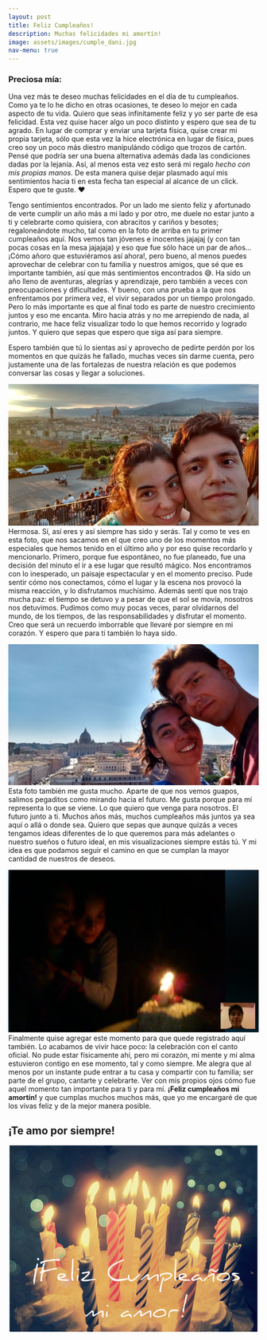 ```yaml
---
layout: post
title: Feliz Cumpleaños!
description: Muchas felicidades mi amortín!
image: assets/images/cumple_dani.jpg
nav-menu: true
---
```


### Preciosa mía:

Una vez más te deseo muchas felicidades en el día de tu cumpleaños. Como ya te lo he dicho en otras ocasiones, te deseo lo mejor en cada aspecto de tu vida. Quiero que seas infinitamente feliz y yo ser parte de esa felicidad. Esta vez quise hacer algo un poco distinto y espero que sea de tu agrado. En lugar de comprar y enviar una tarjeta física, quise crear mi propia tarjeta, sólo que esta vez la hice electrónica en lugar de física, pues creo soy un poco más diestro manipulándo código que trozos de cartón. Pensé que podría ser una buena alternativa además dada las condiciones dadas por la lejanía. Así, al menos esta vez esto será mi regalo <i>hecho con mis propias manos</i>. De esta manera quise dejar plasmado aquí mis sentimientos hacia ti en esta fecha tan especial al alcance de un click. Espero que te guste. &#x2764;

Tengo sentimientos encontrados. Por un lado me siento feliz y afortunado de verte cumplir un año más a mi lado y por otro, me duele no estar junto a ti y celebrarte como quisiera, con abracitos y cariños y besotes; regaloneándote mucho, tal como en la foto de arriba en tu primer cumpleaños aquí. Nos vemos tan jóvenes e inocentes jajajaj (y con tan pocas cosas en la mesa jajajaja) y eso que fue sólo hace un par de años... ¡Cómo añoro que estuviéramos así ahora!, pero bueno, al menos puedes aprovechar de celebrar con tu familia y nuestros amigos, que sé que es importante también, así que más sentimientos encontrados &#x1f605;. Ha sido un año lleno de aventuras, alegrías y aprendizaje, pero también a veces con preocupaciones y dificultades. Y bueno, con una prueba a la que nos enfrentamos por primera vez, el vivir separados por un tiempo prolongado. Pero lo más importante es que al final todo es parte de nuestro crecimiento juntos y eso me encanta. Miro hacia atrás y no me arrepiendo de nada, al contrario, me hace feliz visualizar todo lo que hemos recorrido y logrado juntos. Y quiero que sepas que espero que siga así para siempre. 

Espero también que tú lo sientas así y aprovecho de pedirte perdón por los momentos en que quizás he fallado, muchas veces sin darme cuenta, pero justamente una de las fortalezas de nuestra relación es que podemos conversar las cosas y llegar a soluciones. 

<span class="image left"><img src="assets/images/florencia.jpg" alt="" /></span> Hermosa. Sí, así eres y así siempre has sido y serás. Tal y como te ves en esta foto, que nos sacamos en el que creo uno de los momentos más especiales que hemos tenido en el último año y por eso quise recordarlo y mencionarlo. Primero, porque fue espontáneo, no fue planeado, fue una decisión del minuto el ir a ese lugar que resultó mágico. Nos encontramos con lo inesperado, un paisaje espectacular y en el momento preciso. Pude sentir cómo nos conectamos, cómo el lugar y la escena nos provocó la misma reacción, y lo disfrutamos muchísimo. Además sentí que nos trajo mucha paz: el tiempo se detuvo y a pesar de que el sol se movía, nosotros nos detuvimos. Pudimos como muy pocas veces, parar olvidarnos del mundo, de los tiempos, de las responsabilidades y disfrutar el momento. Creo que será un recuerdo imborrable que llevaré por siempre en mi corazón. Y espero que para ti también lo haya sido.

<span class="image right"><img src="assets/images/roma.jpg" alt="" /></span> Esta foto también me gusta mucho. Aparte de que nos vemos guapos, salimos pegaditos como mirando hacia el futuro. Me gusta porque para mí representa lo que se viene. Lo que quiero que venga para nosotros. El futuro junto a ti. Muchos años más, muchos cumpleaños más juntos ya sea aquí o allá o donde sea. Quiero que sepas que aunque quizás a veces tengamos ideas diferentes de lo que queremos para más adelantes o nuestro sueños o futuro ideal, en mis visualizaciones siempre estás tú. Y mi idea es que podamos seguir el camino en que se cumplan la mayor cantidad de nuestros de deseos.

<span class="image left"><img src="assets/images/skype_cumple.png" alt="" /></span> Finalmente quise agregar este momento para que quede registrado aquí también. Lo acabamos de vivir hace poco: la celebración con el canto oficial. No pude estar físicamente ahí, pero mi corazón, mi mente y mi alma estuvieron contigo en ese momento, tal y como siempre. Me alegra que al menos por un instante pude entrar a tu casa y compartir con tu familia; ser parte de el grupo, cantarte y celebrarte. Ver con mis propios ojos cómo fue aquel momento tan importante para ti y para mí. <b>¡Feliz cumpleaños mi amortín!</b> y que cumplas muchos muchos más, que yo me encargaré de que los vivas feliz y de la mejor manera posible.

## ¡Te amo por siempre!


<p style="text-align:center;"><img src="assets/images/feliz_cumple.jpg" alt="" /></p>

